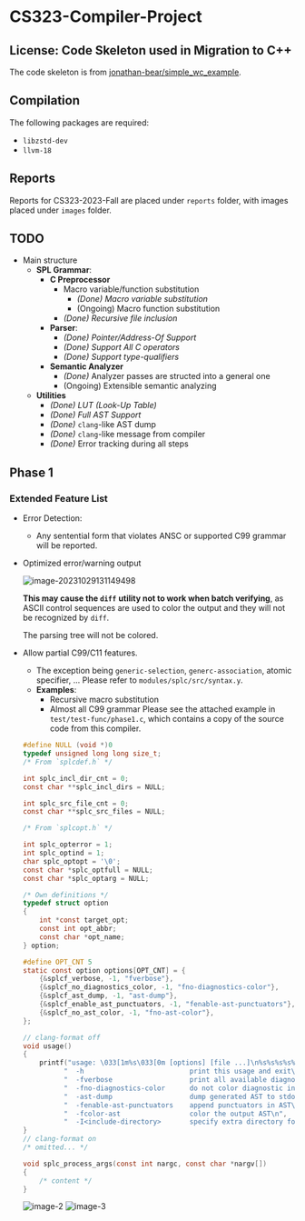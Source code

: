 # CS323-Compiler-Project

## License: Code Skeleton used in Migration to C++

The code skeleton is from [jonathan-bear/simple_wc_example](https://github.com/jonathan-beard/simple_wc_example).

## Compilation

The following packages are required:
- `libzstd-dev`
- `llvm-18`

## Reports

Reports for CS323-2023-Fall are placed under `reports` folder, with images placed under `images` folder.

## TODO
- Main structure
  - **SPL Grammar**:
    - **C Preprocessor**
      - Macro variable/function substitution
        - *(Done) Macro variable substitution*
        - (Ongoing) Macro function substitution
      - *(Done) Recursive file inclusion*
    - **Parser**:
      - *(Done) Pointer/Address-Of Support*
      - *(Done) Support All C operators*
      - *(Done) Support type-qualifiers*
    - **Semantic Analyzer**
      - *(Done)* Analyzer passes are structed into a general one
      - (Ongoing) Extensible semantic analyzing
  - **Utilities**
    - *(Done) LUT (Look-Up Table)*
    - *(Done) Full AST Support*
    - *(Done)* `clang`-like AST dump
    - *(Done)* `clang`-like message from compiler
    - *(Done)* Error tracking during all steps

## Phase 1

### Extended Feature List
- Error Detection:
  - Any sentential form that violates ANSC or supported C99 grammar will be reported.

- Optimized error/warning output

  ![image-20231029131149498](images/img-1.png)

  **This may cause the `diff`** **utility not to work when batch verifying**, as ASCII control sequences are used to color the output and they will not be recognized by `diff`.

  The parsing tree will not be colored.
- Allow partial C99/C11 features.
  - The exception being `generic-selection`, `generc-association`, atomic specifier, ... Please refer to `modules/splc/src/syntax.y`.
  - **Examples**:
    - Recursive macro substitution
    - Almost all C99 grammar
  Please see the attached example in `test/test-func/phase1.c`, which contains a copy of the source code from this compiler.
  ```c
  #define NULL (void *)0
  typedef unsigned long long size_t;
  /* From `splcdef.h` */

  int splc_incl_dir_cnt = 0;
  const char **splc_incl_dirs = NULL;

  int splc_src_file_cnt = 0;
  const char **splc_src_files = NULL;

  /* From `splcopt.h` */

  int splc_opterror = 1;
  int splc_optind = 1;
  char splc_optopt = '\0';
  const char *splc_optfull = NULL;
  const char *splc_optarg = NULL;

  /* Own definitions */
  typedef struct option
  {
      int *const target_opt;
      const int opt_abbr;
      const char *opt_name;
  } option;

  #define OPT_CNT 5
  static const option options[OPT_CNT] = {
      {&splcf_verbose, -1, "fverbose"},
      {&splcf_no_diagnostics_color, -1, "fno-diagnostics-color"},
      {&splcf_ast_dump, -1, "ast-dump"},
      {&splcf_enable_ast_punctuators, -1, "fenable-ast-punctuators"},
      {&splcf_no_ast_color, -1, "fno-ast-color"},
  };

  // clang-format off
  void usage()
  {
      printf("usage: \033[1m%s\033[0m [options] [file ...]\n%s%s%s%s%s%s%s", progname,
            "  -h                          print this usage and exit\n",
            "  -fverbose                   print all available diagnostic information\n",
            "  -fno-diagnostics-color      do not color diagnostic information\n",
            "  -ast-dump                   dump generated AST to stdout\n",
            "  -fenable-ast-punctuators    append punctuators in AST\n",
            "  -fcolor-ast                 color the output AST\n",
            "  -I<include-directory>       specify extra directory for #include search\n");
  }
  // clang-format on
  /* omitted... */

  void splc_process_args(const int nargc, const char *nargv[])
  {
      /* content */
  }
  ```
  ![image-2](images/img-2.png)
  ![image-3](images/img-3.png)

